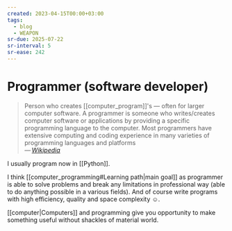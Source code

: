 ```yaml
---
created: 2023-04-15T00:00+03:00
tags:
  - blog
  - WEAPON
sr-due: 2025-07-22
sr-interval: 5
sr-ease: 242
---
```


# Programmer (software developer)

> Person who creates [[computer_program]]'s — often for larger computer software. A programmer is someone who writes/creates computer software or applications by providing a specific programming language to the computer. Most programmers have extensive computing and coding experience in many varieties of programming languages and platforms\
> — <cite>[Wikipedia](https://en.wikipedia.org/wiki/Programmer)</cite>

I usually program now in [[Python]].

I think [[computer_programming#Learning path|main goal]] as programmer is able to solve problems and break any limitations in professional way (able to do anything possible in a various fields). And of course write programs with high efficiency, quality and space complexity ☺.

[[computer|Computers]] and programming give you opportunity to make something useful without shackles of material world.
